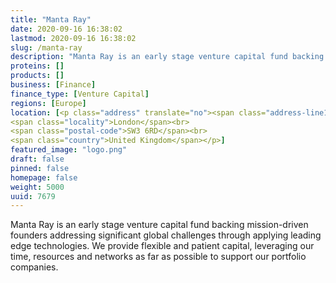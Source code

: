 ```yaml
---
title: "Manta Ray"
date: 2020-09-16 16:38:02
lastmod: 2020-09-16 16:38:02
slug: /manta-ray
description: "Manta Ray is an early stage venture capital fund backing mission-driven founders addressing significant global challenges through applying leading edge technologies. We provide flexible and patient capital, leveraging our time, resources and networks as far as possible to support our portfolio companies."
proteins: []
products: []
business: [Finance]
finance_type: [Venture Capital]
regions: [Europe]
location: [<p class="address" translate="no"><span class="address-line1">Fulham Road</span><br>
<span class="locality">London</span><br>
<span class="postal-code">SW3 6RD</span><br>
<span class="country">United Kingdom</span></p>]
featured_image: "logo.png"
draft: false
pinned: false
homepage: false
weight: 5000
uuid: 7679
---
```

<p>Manta Ray is an early stage venture capital fund backing mission-driven founders addressing significant global challenges through applying leading edge technologies. We provide flexible and patient capital, leveraging our time, resources and networks as far as possible to support our portfolio companies.</p>
